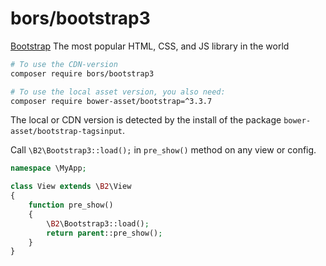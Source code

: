 # bors/bootstrap3

[Bootstrap](http://getbootstrap.com/) The most popular HTML, CSS, and JS library in the world

```bash
# To use the CDN-version
composer require bors/bootstrap3

# To use the local asset version, you also need:
composer require bower-asset/bootstrap=^3.3.7
```

The local or CDN version is detected by the install of the package `bower-asset/bootstrap-tagsinput`.

Call `\B2\Bootstrap3::load();` in `pre_show()` method on any view or config.

```php
namespace \MyApp;

class View extends \B2\View
{
	function pre_show()
	{
		\B2\Bootstrap3::load();
		return parent::pre_show();
	}
}
```
